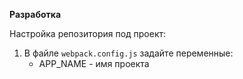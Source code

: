 **Разработка**

Настройка репозитория под проект:

1. В файле `webpack.config.js` задайте переменные:
   - APP_NAME - имя проекта
